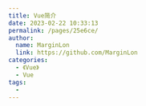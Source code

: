 ```yaml
---
title: Vue简介
date: 2023-02-22 10:33:13
permalink: /pages/25e6ce/
author: 
  name: MarginLon
  link: https://github.com/MarginLon
categories: 
  - 《Vue》
  - Vue
tags: 
  - 
---
```

